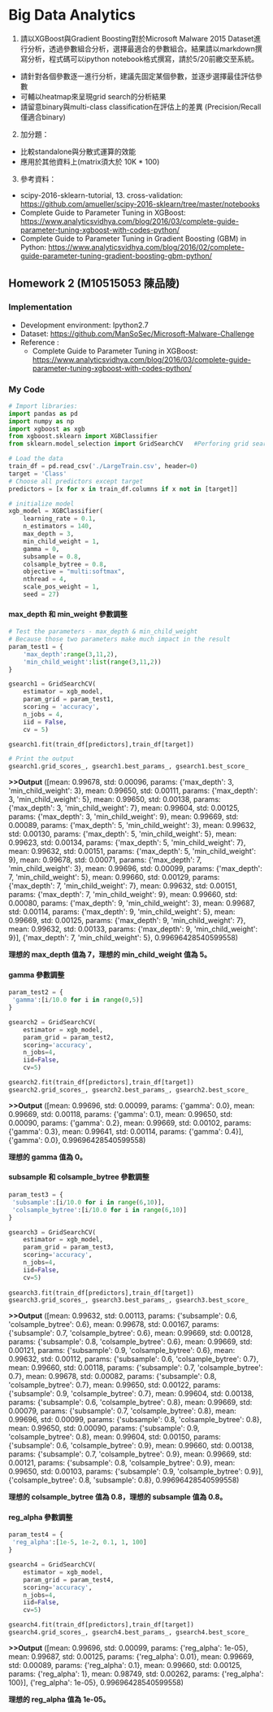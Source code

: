 # Big Data Analytics
1. 請以XGBoost與Gradient Boosting對於Microsoft Malware 2015 Dataset進行分析，透過參數組合分析，選擇最適合的參數組合。結果請以markdown撰寫分析，程式碼可以ipython notebook格式撰寫，請於5/20前繳交至系統。
* 請針對各個參數逐一進行分析，建議先固定某個參數，並逐步選擇最佳評估參數
* 可輔以heatmap來呈現grid search的分析結果
* 請留意binary與multi-class classification在評估上的差異 (Precision/Recall僅適合binary)
2. 加分題：
* 比較standalone與分散式運算的效能
* 應用於其他資料上(matrix須大於 10K * 100)
3. 參考資料：
* scipy-2016-sklearn-tutorial, 13. cross-validation: https://github.com/amueller/scipy-2016-sklearn/tree/master/notebooks 
* Complete Guide to Parameter Tuning in XGBoost: https://www.analyticsvidhya.com/blog/2016/03/complete-guide-parameter-tuning-xgboost-with-codes-python/ 
* Complete Guide to Parameter Tuning in Gradient Boosting (GBM) in Python: https://www.analyticsvidhya.com/blog/2016/02/complete-guide-parameter-tuning-gradient-boosting-gbm-python/

## Homework 2 (M10515053 陳品陵)
### Implementation
- Development environment: Ipython2.7
- Dataset: https://github.com/ManSoSec/Microsoft-Malware-Challenge
- Reference : 
	- Complete Guide to Parameter Tuning in XGBoost: https://www.analyticsvidhya.com/blog/2016/03/complete-guide-parameter-tuning-xgboost-with-codes-python/ 

### My Code
```  python
# Import libraries:
import pandas as pd
import numpy as np
import xgboost as xgb
from xgboost.sklearn import XGBClassifier
from sklearn.model_selection import GridSearchCV   #Perforing grid search.

# Load the data
train_df = pd.read_csv('./LargeTrain.csv', header=0)
target = 'Class'
# Choose all predictors except target
predictors = [x for x in train_df.columns if x not in [target]]

# initialize model
xgb_model = XGBClassifier( 
    learning_rate = 0.1,
    n_estimators = 140, 
    max_depth = 3, 
    min_child_weight = 1,
    gamma = 0,
    subsample = 0.8,
    colsample_bytree = 0.8,         
    objective = "multi:softmax",
    nthread = 4, 
    scale_pos_weight = 1, 
    seed = 27)
``` 
#### max_depth 和 min_weight 參數調整
```  python
# Test the parameters - max_depth & min_child_weight
# Because those two parameters make much impact in the result
param_test1 = {
    'max_depth':range(3,11,2),
    'min_child_weight':list(range(3,11,2))
}

gsearch1 = GridSearchCV(
    estimator = xgb_model,
    param_grid = param_test1,
    scoring = 'accuracy',
    n_jobs = 4,
    iid = False,
    cv = 5)

gsearch1.fit(train_df[predictors],train_df[target])

# Print the output
gsearch1.grid_scores_, gsearch1.best_params_, gsearch1.best_score_
```
**>>Output**
([mean: 0.99678, std: 0.00096, params: {'max_depth': 3, 'min_child_weight': 3},
  mean: 0.99650, std: 0.00111, params: {'max_depth': 3, 'min_child_weight': 5},
  mean: 0.99650, std: 0.00138, params: {'max_depth': 3, 'min_child_weight': 7},
  mean: 0.99604, std: 0.00125, params: {'max_depth': 3, 'min_child_weight': 9},
  mean: 0.99669, std: 0.00089, params: {'max_depth': 5, 'min_child_weight': 3},
  mean: 0.99632, std: 0.00130, params: {'max_depth': 5, 'min_child_weight': 5},
  mean: 0.99623, std: 0.00134, params: {'max_depth': 5, 'min_child_weight': 7},
  mean: 0.99632, std: 0.00151, params: {'max_depth': 5, 'min_child_weight': 9},
  mean: 0.99678, std: 0.00071, params: {'max_depth': 7, 'min_child_weight': 3},
  mean: 0.99696, std: 0.00099, params: {'max_depth': 7, 'min_child_weight': 5},
  mean: 0.99660, std: 0.00129, params: {'max_depth': 7, 'min_child_weight': 7},
  mean: 0.99632, std: 0.00151, params: {'max_depth': 7, 'min_child_weight': 9},
  mean: 0.99660, std: 0.00080, params: {'max_depth': 9, 'min_child_weight': 3},
  mean: 0.99687, std: 0.00114, params: {'max_depth': 9, 'min_child_weight': 5},
  mean: 0.99669, std: 0.00125, params: {'max_depth': 9, 'min_child_weight': 7},
  mean: 0.99632, std: 0.00133, params: {'max_depth': 9, 'min_child_weight': 9}],
 {'max_depth': 7, 'min_child_weight': 5},
 0.99696428540599558)

**理想的 max_depth 值為 7，理想的 min_child_weight 值為 5。**

#### gamma 參數調整
```  python
param_test2 = {
 'gamma':[i/10.0 for i in range(0,5)]
}

gsearch2 = GridSearchCV(
    estimator = xgb_model, 
    param_grid = param_test2, 
    scoring='accuracy',
    n_jobs=4,
    iid=False, 
    cv=5)

gsearch2.fit(train_df[predictors],train_df[target])
gsearch2.grid_scores_, gsearch2.best_params_, gsearch2.best_score_
```
**>>Output**
([mean: 0.99696, std: 0.00099, params: {'gamma': 0.0},
  mean: 0.99669, std: 0.00118, params: {'gamma': 0.1},
  mean: 0.99650, std: 0.00090, params: {'gamma': 0.2},
  mean: 0.99669, std: 0.00102, params: {'gamma': 0.3},
  mean: 0.99641, std: 0.00114, params: {'gamma': 0.4}],
 {'gamma': 0.0},
 0.99696428540599558)
 
**理想的 gamma 值為 0。**

#### subsample 和 colsample_bytree 參數調整
```  python
param_test3 = {
 'subsample':[i/10.0 for i in range(6,10)],
 'colsample_bytree':[i/10.0 for i in range(6,10)]
}

gsearch3 = GridSearchCV(
    estimator = xgb_model, 
    param_grid = param_test3, 
    scoring='accuracy',
    n_jobs=4,
    iid=False, 
    cv=5)
                        
gsearch3.fit(train_df[predictors],train_df[target])
gsearch3.grid_scores_, gsearch3.best_params_, gsearch3.best_score_
```
**>>Output**
([mean: 0.99632, std: 0.00113, params: {'subsample': 0.6, 'colsample_bytree': 0.6},
  mean: 0.99678, std: 0.00167, params: {'subsample': 0.7, 'colsample_bytree': 0.6},
  mean: 0.99669, std: 0.00128, params: {'subsample': 0.8, 'colsample_bytree': 0.6},
  mean: 0.99669, std: 0.00121, params: {'subsample': 0.9, 'colsample_bytree': 0.6},
  mean: 0.99632, std: 0.00112, params: {'subsample': 0.6, 'colsample_bytree': 0.7},
  mean: 0.99660, std: 0.00118, params: {'subsample': 0.7, 'colsample_bytree': 0.7},
  mean: 0.99678, std: 0.00082, params: {'subsample': 0.8, 'colsample_bytree': 0.7},
  mean: 0.99650, std: 0.00122, params: {'subsample': 0.9, 'colsample_bytree': 0.7},
  mean: 0.99604, std: 0.00138, params: {'subsample': 0.6, 'colsample_bytree': 0.8},
  mean: 0.99669, std: 0.00079, params: {'subsample': 0.7, 'colsample_bytree': 0.8},
  mean: 0.99696, std: 0.00099, params: {'subsample': 0.8, 'colsample_bytree': 0.8},
  mean: 0.99650, std: 0.00090, params: {'subsample': 0.9, 'colsample_bytree': 0.8},
  mean: 0.99604, std: 0.00150, params: {'subsample': 0.6, 'colsample_bytree': 0.9},
  mean: 0.99660, std: 0.00138, params: {'subsample': 0.7, 'colsample_bytree': 0.9},
  mean: 0.99669, std: 0.00121, params: {'subsample': 0.8, 'colsample_bytree': 0.9},
  mean: 0.99650, std: 0.00103, params: {'subsample': 0.9, 'colsample_bytree': 0.9}],
 {'colsample_bytree': 0.8, 'subsample': 0.8},
 0.99696428540599558)
 
**理想的 colsample_bytree 值為 0.8，理想的 subsample 值為 0.8。**

#### reg_alpha 參數調整
```  python
param_test4 = {
 'reg_alpha':[1e-5, 1e-2, 0.1, 1, 100]
}

gsearch4 = GridSearchCV(
    estimator = xgb_model, 
    param_grid = param_test4, 
    scoring='accuracy',
    n_jobs=4,
    iid=False, 
    cv=5)

gsearch4.fit(train_df[predictors],train_df[target])
gsearch4.grid_scores_, gsearch4.best_params_, gsearch4.best_score_
```
**>>Output**
([mean: 0.99696, std: 0.00099, params: {'reg_alpha': 1e-05},
  mean: 0.99687, std: 0.00125, params: {'reg_alpha': 0.01},
  mean: 0.99669, std: 0.00089, params: {'reg_alpha': 0.1},
  mean: 0.99660, std: 0.00125, params: {'reg_alpha': 1},
  mean: 0.98749, std: 0.00262, params: {'reg_alpha': 100}],
 {'reg_alpha': 1e-05},
 0.99696428540599558)
 
**理想的 reg_alpha 值為 1e-05。**
